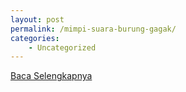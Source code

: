 ```yaml
---
layout: post
permalink: /mimpi-suara-burung-gagak/
categories:
    - Uncategorized
---
```


[Baca Selengkapnya](/02)